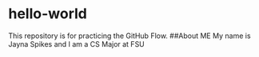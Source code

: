 # hello-world
This repository is for practicing the GitHub Flow.
##About ME
My name is Jayna Spikes and I am a CS Major at FSU

